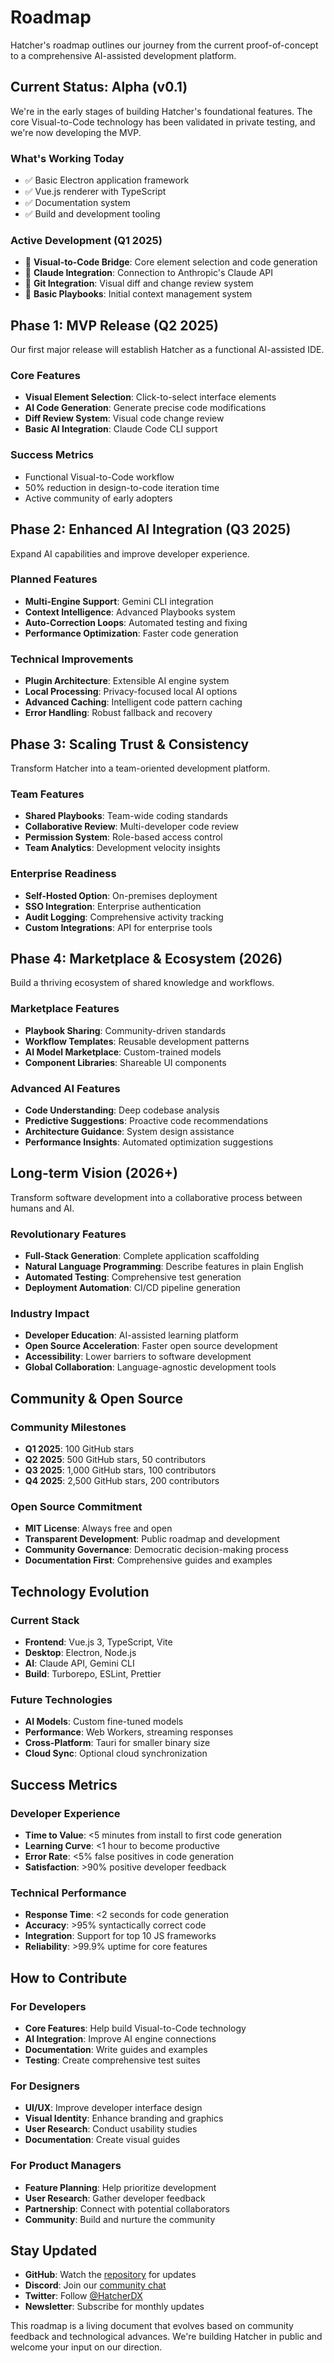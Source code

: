 # Roadmap

Hatcher's roadmap outlines our journey from the current proof-of-concept to a comprehensive AI-assisted development platform.

## Current Status: Alpha (v0.1)

We're in the early stages of building Hatcher's foundational features. The core Visual-to-Code technology has been validated in private testing, and we're now developing the MVP.

### What's Working Today

- ✅ Basic Electron application framework
- ✅ Vue.js renderer with TypeScript
- ✅ Documentation system
- ✅ Build and development tooling

### Active Development (Q1 2025)

- 🔄 **Visual-to-Code Bridge**: Core element selection and code generation
- 🔄 **Claude Integration**: Connection to Anthropic's Claude API
- 🔄 **Git Integration**: Visual diff and change review system
- 🔄 **Basic Playbooks**: Initial context management system

## Phase 1: MVP Release (Q2 2025)

Our first major release will establish Hatcher as a functional AI-assisted IDE.

### Core Features

- **Visual Element Selection**: Click-to-select interface elements
- **AI Code Generation**: Generate precise code modifications
- **Diff Review System**: Visual code change review
- **Basic AI Integration**: Claude Code CLI support

### Success Metrics

- Functional Visual-to-Code workflow
- 50% reduction in design-to-code iteration time
- Active community of early adopters

## Phase 2: Enhanced AI Integration (Q3 2025)

Expand AI capabilities and improve developer experience.

### Planned Features

- **Multi-Engine Support**: Gemini CLI integration
- **Context Intelligence**: Advanced Playbooks system
- **Auto-Correction Loops**: Automated testing and fixing
- **Performance Optimization**: Faster code generation

### Technical Improvements

- **Plugin Architecture**: Extensible AI engine system
- **Local Processing**: Privacy-focused local AI options
- **Advanced Caching**: Intelligent code pattern caching
- **Error Handling**: Robust fallback and recovery

## Phase 3: Scaling Trust & Consistency

Transform Hatcher into a team-oriented development platform.

### Team Features

- **Shared Playbooks**: Team-wide coding standards
- **Collaborative Review**: Multi-developer code review
- **Permission System**: Role-based access control
- **Team Analytics**: Development velocity insights

### Enterprise Readiness

- **Self-Hosted Option**: On-premises deployment
- **SSO Integration**: Enterprise authentication
- **Audit Logging**: Comprehensive activity tracking
- **Custom Integrations**: API for enterprise tools

## Phase 4: Marketplace & Ecosystem (2026)

Build a thriving ecosystem of shared knowledge and workflows.

### Marketplace Features

- **Playbook Sharing**: Community-driven standards
- **Workflow Templates**: Reusable development patterns
- **AI Model Marketplace**: Custom-trained models
- **Component Libraries**: Shareable UI components

### Advanced AI Features

- **Code Understanding**: Deep codebase analysis
- **Predictive Suggestions**: Proactive code recommendations
- **Architecture Guidance**: System design assistance
- **Performance Insights**: Automated optimization suggestions

## Long-term Vision (2026+)

Transform software development into a collaborative process between humans and AI.

### Revolutionary Features

- **Full-Stack Generation**: Complete application scaffolding
- **Natural Language Programming**: Describe features in plain English
- **Automated Testing**: Comprehensive test generation
- **Deployment Automation**: CI/CD pipeline generation

### Industry Impact

- **Developer Education**: AI-assisted learning platform
- **Open Source Acceleration**: Faster open source development
- **Accessibility**: Lower barriers to software development
- **Global Collaboration**: Language-agnostic development tools

## Community & Open Source

### Community Milestones

- **Q1 2025**: 100 GitHub stars
- **Q2 2025**: 500 GitHub stars, 50 contributors
- **Q3 2025**: 1,000 GitHub stars, 100 contributors
- **Q4 2025**: 2,500 GitHub stars, 200 contributors

### Open Source Commitment

- **MIT License**: Always free and open
- **Transparent Development**: Public roadmap and development
- **Community Governance**: Democratic decision-making process
- **Documentation First**: Comprehensive guides and examples

## Technology Evolution

### Current Stack

- **Frontend**: Vue.js 3, TypeScript, Vite
- **Desktop**: Electron, Node.js
- **AI**: Claude API, Gemini CLI
- **Build**: Turborepo, ESLint, Prettier

### Future Technologies

- **AI Models**: Custom fine-tuned models
- **Performance**: Web Workers, streaming responses
- **Cross-Platform**: Tauri for smaller binary size
- **Cloud Sync**: Optional cloud synchronization

## Success Metrics

### Developer Experience

- **Time to Value**: <5 minutes from install to first code generation
- **Learning Curve**: <1 hour to become productive
- **Error Rate**: <5% false positives in code generation
- **Satisfaction**: >90% positive developer feedback

### Technical Performance

- **Response Time**: <2 seconds for code generation
- **Accuracy**: >95% syntactically correct code
- **Integration**: Support for top 10 JS frameworks
- **Reliability**: >99.9% uptime for core features

## How to Contribute

### For Developers

- **Core Features**: Help build Visual-to-Code technology
- **AI Integration**: Improve AI engine connections
- **Documentation**: Write guides and examples
- **Testing**: Create comprehensive test suites

### For Designers

- **UI/UX**: Improve developer interface design
- **Visual Identity**: Enhance branding and graphics
- **User Research**: Conduct usability studies
- **Documentation**: Create visual guides

### For Product Managers

- **Feature Planning**: Help prioritize development
- **User Research**: Gather developer feedback
- **Partnership**: Connect with potential collaborators
- **Community**: Build and nurture the community

## Stay Updated

- **GitHub**: Watch the [repository](https://github.com/HatcherDX/dx-engine) for updates
- **Discord**: Join our [community chat](https://discord.gg/hatcher)
- **Twitter**: Follow [@HatcherDX](https://twitter.com/HatcherDX)
- **Newsletter**: Subscribe for monthly updates

This roadmap is a living document that evolves based on community feedback and technological advances. We're building Hatcher in public and welcome your input on our direction.
